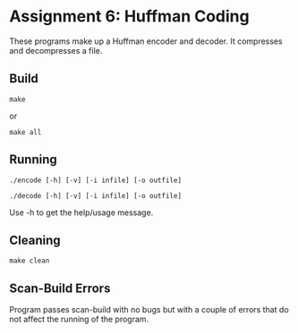 # Assignment 6: Huffman Coding

These programs make up a Huffman encoder and decoder. It compresses and decompresses a file.

## Build
```
make
```
or
```
make all
```

## Running
```
./encode [-h] [-v] [-i infile] [-o outfile]
```
```
./decode [-h] [-v] [-i infile] [-o outfile]
```
Use -h to get the help/usage message.

## Cleaning
```
make clean
```

## Scan-Build Errors
Program passes scan-build with no bugs but with a couple of errors that do not affect the running of the program.
